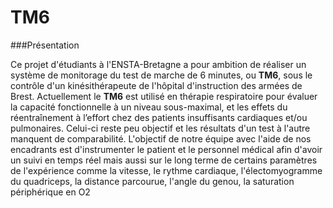 TM6
===

###Présentation

Ce projet d'étudiants à l'ENSTA-Bretagne a pour ambition de réaliser un système de monitorage du test de marche de 6 minutes, ou **TM6**, sous le contrôle d'un kinésithérapeute de l'hôpital d'instruction des armées de Brest.
Actuellement le **TM6** est utilisé en thérapie respiratoire pour évaluer la capacité fonctionnelle à un niveau sous-maximal, et les effets du réentraînement à l’effort chez des patients insuffisants cardiaques et/ou pulmonaires. Celui-ci reste peu objectif et les résultats d'un test à l'autre manquent de comparabilité. L'objectif de notre équipe avec l'aide de nos encadrants est d'instrumenter le patient et le personnel médical afin d'avoir un suivi en temps réel mais aussi sur le long terme de certains paramètres de l'expérience comme la vitesse, le rythme cardiaque, l'électomyogramme du quadriceps, la distance parcourue, l'angle du genou, la saturation périphérique en O2
